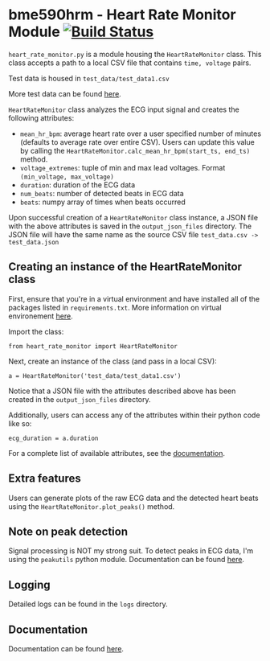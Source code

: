 # bme590hrm - Heart Rate Monitor Module [![Build Status](https://travis-ci.org/vertikoff/bme590hrm.svg?branch=master)](https://travis-ci.org/vertikoff/bme590hrm)

`heart_rate_monitor.py` is a module housing the `HeartRateMonitor` class. This class accepts a path to a local CSV file that contains `time, voltage` pairs.

Test data is housed in `test_data/test_data1.csv`

More test data can be found [here](https://github.com/mlp6/Medical-Software-Design/tree/master/Assignments/HeartRateMonitor/test_data).

`HeartRateMonitor` class analyzes the ECG input signal and creates the following attributes: 

* `mean_hr_bpm`: average heart rate over a user specified number of minutes (defaults to average rate over entire CSV). Users can update this value by calling the `HeartRateMonitor.calc_mean_hr_bpm(start_ts, end_ts)` method.
* `voltage_extremes`: tuple of min and max lead voltages. Format `(min_voltage, max_voltage)`
* `duration`: duration of the ECG data
* `num_beats`: number of detected beats in ECG data
* `beats`: numpy array of times when beats occurred

Upon successful creation of a `HeartRateMonitor` class instance, a JSON file with the above attributes is saved in the `output_json_files` directory. The JSON file will have the same name as the source CSV file `test_data.csv -> test_data.json`

## Creating an instance of the HeartRateMonitor class
First, ensure that you're in a virtual environment and have installed all of the packages listed in `requirements.txt`. More information on virtual environement [here](https://github.com/mlp6/Medical-Software-Design/blob/master/Lectures/PythonFundamentals.md).

Import the class:

```from heart_rate_monitor import HeartRateMonitor```

Next, create an instance of the class (and pass in a local CSV): 

```a = HeartRateMonitor('test_data/test_data1.csv')```

Notice that a JSON file with the attributes described above has been created in the `output_json_files` directory. 

Additionally, users can access any of the attributes within their python code like so:

`ecg_duration = a.duration`

For a complete list of available attributes, see the [documentation](http://heart-rate-monitor-bme-590s.readthedocs.io/en/latest/py-modindex.html).

## Extra features
Users can generate plots of the raw ECG data and the detected heart beats using the `HeartRateMonitor.plot_peaks()` method.

## Note on peak detection
Signal processing is NOT my strong suit. To detect peaks in ECG data, I'm using the `peakutils` python module. Documentation can be found [here](http://peakutils.readthedocs.io/en/latest/index.html). 


## Logging
Detailed logs can be found in the `logs` directory.

## Documentation 
Documentation can be found [here](http://heart-rate-monitor-bme-590s.readthedocs.io/en/latest/py-modindex.html).
